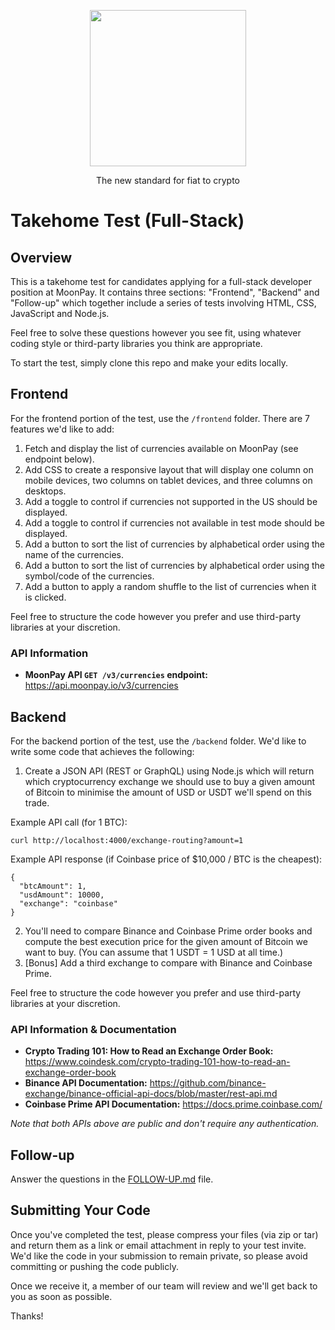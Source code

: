 <div align="center">
  <p>
    <img src="assets/logo_black.svg" width="250" />
  </p>
  <p>
    The new standard for fiat to crypto
  </p>
</div>

# Takehome Test (Full-Stack)

## Overview

This is a takehome test for candidates applying for a full-stack developer
position at MoonPay. It contains three sections: "Frontend", "Backend" and "Follow-up" which
together include a series of tests involving HTML, CSS, JavaScript and Node.js.

Feel free to solve these questions however you see fit, using whatever coding
style or third-party libraries you think are appropriate.

To start the test, simply clone this repo and make your edits locally.

## Frontend

For the frontend portion of the test, use the `/frontend` folder. There are 7 features we'd like to add:

1. Fetch and display the list of currencies available on MoonPay (see endpoint below).
2. Add CSS to create a responsive layout that will display one column on mobile
   devices, two columns on tablet devices, and three columns on desktops.
3. Add a toggle to control if currencies not supported in the US should be displayed.
4. Add a toggle to control if currencies not available in test mode should be displayed.
5. Add a button to sort the list of currencies by alphabetical order using the name of the currencies.
6. Add a button to sort the list of currencies by alphabetical order using the symbol/code of the currencies.
7. Add a button to apply a random shuffle to the list of currencies when it is clicked.

Feel free to structure the code however you prefer and use third-party libraries at your discretion.

### API Information

- **MoonPay API `GET /v3/currencies` endpoint:** https://api.moonpay.io/v3/currencies

## Backend

For the backend portion of the test, use the `/backend` folder. We'd like to write some code that achieves the following:

1. Create a JSON API (REST or GraphQL) using Node.js which will return which cryptocurrency exchange we should use to buy a given amount of Bitcoin to minimise the amount of USD or USDT we'll spend on this trade.

Example API call (for 1 BTC):

```
curl http://localhost:4000/exchange-routing?amount=1
```

Example API response (if Coinbase price of \$10,000 / BTC is the cheapest):

```
{
  "btcAmount": 1,
  "usdAmount": 10000,
  "exchange": "coinbase"
}
```

2. You'll need to compare Binance and Coinbase Prime order books and compute the best execution price for the given amount of Bitcoin we want to buy. (You can assume that 1 USDT = 1 USD at all time.)
3. [Bonus] Add a third exchange to compare with Binance and Coinbase Prime.

Feel free to structure the code however you prefer and use third-party libraries at your discretion.

### API Information & Documentation

- **Crypto Trading 101: How to Read an Exchange Order Book:** https://www.coindesk.com/crypto-trading-101-how-to-read-an-exchange-order-book
- **Binance API Documentation:** https://github.com/binance-exchange/binance-official-api-docs/blob/master/rest-api.md
- **Coinbase Prime API Documentation:** https://docs.prime.coinbase.com/

_Note that both APIs above are public and don't require any authentication._

## Follow-up

Answer the questions in the [FOLLOW-UP.md](./FOLLOW-UP.md) file.

## Submitting Your Code

Once you've completed the test, please compress your files (via zip or tar) and
return them as a link or email attachment in reply to your test invite. We'd like the
code in your submission to remain private, so please avoid committing or pushing
the code publicly.

Once we receive it, a member of our team will review and we'll get back to you
as soon as possible.

Thanks!
